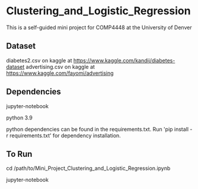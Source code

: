 # Clustering_and_Logistic_Regression
This is a self-guided mini project for COMP4448 at the University of Denver

## Dataset
diabetes2.csv on kaggle at https://www.kaggle.com/kandij/diabetes-dataset
advertising.csv on kaggle at https://www.kaggle.com/fayomi/advertising

## Dependencies
jupyter-notebook

python 3.9

python dependencies can be found in the requirements.txt. Run 'pip install -r requirements.txt' for dependency installation.

## To Run
cd /path/to/Mini_Project_Clustering_and_Logistic_Regression.ipynb

jupyter-notebook
